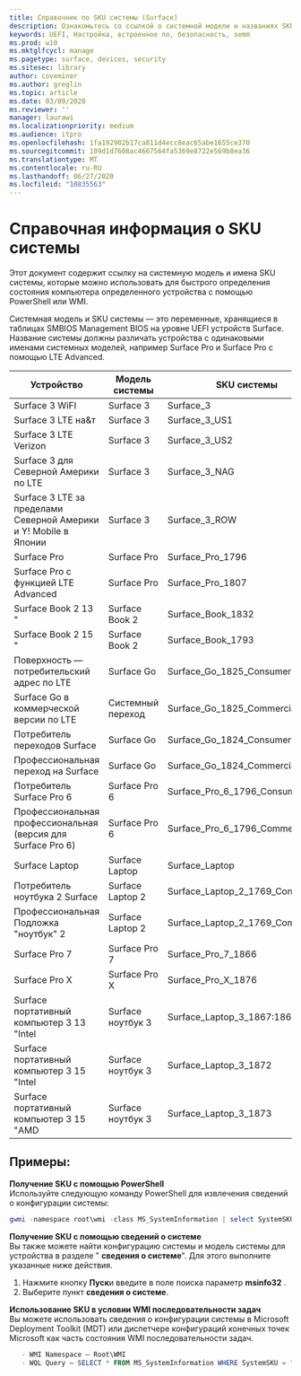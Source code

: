 ```yaml
---
title: Справочник по SKU системы (Surface)
description: Ознакомьтесь со ссылкой о системной модели и названиях SKU системы.
keywords: UEFI, Настройка, встроенное по, безопасность, semm
ms.prod: w10
ms.mktglfcycl: manage
ms.pagetype: surface, devices, security
ms.sitesec: library
author: coveminer
ms.author: greglin
ms.topic: article
ms.date: 03/09/2020
ms.reviewer: ''
manager: laurawi
ms.localizationpriority: medium
ms.audience: itpro
ms.openlocfilehash: 1fa192902b17ca811d4ecc8eac65abe1655ce370
ms.sourcegitcommit: 109d1d7608ac4667564fa5369e8722e569b8ea36
ms.translationtype: MT
ms.contentlocale: ru-RU
ms.lasthandoff: 06/27/2020
ms.locfileid: "10835563"
---
```

# Справочная информация о SKU системы

Этот документ содержит ссылку на системную модель и имена SKU системы, которые можно использовать для быстрого определения состояния компьютера определенного устройства с помощью PowerShell или WMI.

Системная модель и SKU системы — это переменные, хранящиеся в таблицах SMBIOS Management BIOS на уровне UEFI устройств Surface. Название системы должны различать устройства с одинаковыми именами системных моделей, например Surface Pro и Surface Pro с помощью LTE Advanced. 

| Устройство   | Модель системы | SKU системы       |
| ---------- | ----------- | -------------- |
| Surface 3 WiFI                                               | Surface 3        | Surface_3                        |
| Surface 3 LTE на&т                                           | Surface 3        | Surface_3_US1                    |
| Surface 3 LTE Verizon                                        | Surface 3        | Surface_3_US2                    |
| Surface 3 для Северной Америки по LTE                                  | Surface 3        | Surface_3_NAG                    |
| Surface 3 LTE за пределами Северной Америки и Y! Mobile в Японии | Surface 3        | Surface_3_ROW                    |
| Surface Pro                                                  | Surface Pro      | Surface_Pro_1796                 |
| Surface Pro с функцией LTE Advanced                                | Surface Pro      | Surface_Pro_1807                 |
| Surface Book 2 13 "                                        | Surface Book 2   | Surface_Book_1832                |
| Surface Book 2 15 "                                        | Surface Book 2   | Surface_Book_1793                |
| Поверхность — потребительский адрес по LTE  | Surface Go | Surface_Go_1825_Consumer |
| Surface Go в коммерческой версии по LTE | Системный переход | Surface_Go_1825_Commercial |
| Потребитель переходов Surface                                          | Surface Go       | Surface_Go_1824_Consumer         |
| Профессиональная переход на Surface                                        | Surface Go       | Surface_Go_1824_Commercial       |
| Потребитель Surface Pro 6                                       | Surface Pro 6    | Surface_Pro_6_1796_Consumer      |
| Профессиональная профессиональная (версия для Surface Pro 6)                                     | Surface Pro 6    | Surface_Pro_6_1796_Commercial    |
| Surface Laptop                                               | Surface Laptop   | Surface_Laptop                   |
| Потребитель ноутбука 2 Surface                                    | Surface Laptop 2 | Surface_Laptop_2_1769_Consumer   |
| Профессиональная Подложка "ноутбук" 2                                  | Surface Laptop 2 | Surface_Laptop_2_1769_Commercial |
| Surface Pro 7                 | Surface Pro 7    | Surface_Pro_7_1866         |
| Surface Pro X                 | Surface Pro X    | Surface_Pro_X_1876         |
| Surface портативный компьютер 3 13 "Intel | Surface ноутбук 3 | Surface_Laptop_3_1867:1868 |
| Surface портативный компьютер 3 15 "Intel | Surface ноутбук 3 | Surface_Laptop_3_1872      |
| Surface портативный компьютер 3 15 "AMD   | Surface ноутбук 3 | Surface_Laptop_3_1873      | 

## Примеры: 

**Получение SKU с помощью PowerShell**  
Используйте следующую команду PowerShell для извлечения сведений о конфигурации системы:

 ``` powershell  
gwmi -namespace root\wmi -class MS_SystemInformation | select SystemSKU 
```

**Получение SKU с помощью сведений о системе**  
Вы также можете найти конфигурацию системы и модель системы для устройства в разделе " **сведения о системе**". Для этого выполните указанные ниже действия.

1. Нажмите кнопку **Пуск**и введите в поле поиска параметр **msinfo32** .  
1. Выберите пункт **сведения о системе**.

**Использование SKU в условии WMI последовательности задач**  
Вы можете использовать сведения о конфигурации системы в Microsoft Deployment Toolkit (MDT) или диспетчере конфигураций конечных точек Microsoft как часть состояния WMI последовательности задач.

 ``` powershell  
    - WMI Namespace – Root\WMI
    - WQL Query – SELECT * FROM MS_SystemInformation WHERE SystemSKU = "Surface_Pro_1796"
 ``` 
